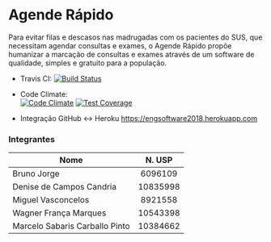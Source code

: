 
# Agende Rápido  

Para evitar filas e descasos nas madrugadas com os pacientes do SUS, que necessitam agendar consultas e exames, o Agende Rápido propõe humanizar a marcação de consultas e exames através de um software de qualidade, simples e gratuito para a população.

- Travis CI: 
[![Build Status](https://travis-ci.org/Brunojones85/projeto_eng_software.svg?branch=master)](https://travis-ci.org/Brunojones85/projeto_eng_software)

- Code Climate:  
[![Code Climate](https://codeclimate.com/github/Brunojones85/projeto_eng_software/badges/gpa.svg)](https://codeclimate.com/github/Brunojones85/projeto_eng_software)
[![Test Coverage](https://codeclimate.com/github/Brunojones85/projeto_eng_software/badges/coverage.svg)](https://codeclimate.com/github/Brunojones85/projeto_eng_software)

- Integração GitHub <-> Heroku
https://engsoftware2018.herokuapp.com

### Integrantes

| Nome                           | N. USP  |
| ------------------------------ |:-------:|
| Bruno Jorge                    |  6096109|
| Denise de Campos Candria       | 10835998|
| Miguel Vasconcelos             |  8921558|
| Wagner França Marques          | 10543398|
| Marcelo Sabaris Carballo Pinto | 10384662|

